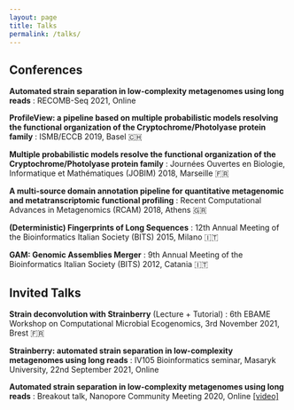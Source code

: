 ```yaml
---
layout: page
title: Talks
permalink: /talks/
---
```


## Conferences

**Automated strain separation in low-complexity metagenomes using long reads**
: RECOMB-Seq 2021, Online

**ProfileView: a pipeline based on multiple probabilistic models resolving the functional organization of the Cryptochrome/Photolyase protein family**
: ISMB/ECCB 2019, Basel 🇨🇭

**Multiple probabilistic models resolve the functional organization of the Cryptochrome/Photolyase protein family**
: Journées Ouvertes en Biologie, Informatique et Mathématiques (JOBIM) 2018, Marseille 🇫🇷

**A multi-source domain annotation pipeline for quantitative metagenomic and metatranscriptomic functional profiling**
: Recent Computational Advances in Metagenomics (RCAM) 2018, Athens 🇬🇷

**(Deterministic) Fingerprints of Long Sequences**
: 12th Annual Meeting of the Bioinformatics Italian Society (BITS) 2015, Milano 🇮🇹

**GAM: Genomic Assemblies Merger**
: 9th Annual Meeting of the Bioinformatics Italian Society (BITS) 2012, Catania 🇮🇹

## Invited Talks

**Strain deconvolution with Strainberry** (Lecture + Tutorial)
: 6th EBAME Workshop on Computational Microbial Ecogenomics, 3rd November 2021, Brest 🇫🇷

**Strainberry: automated strain separation in low-complexity metagenomes using long reads**
: IV105 Bioinformatics seminar, Masaryk University, 22nd September 2021, Online

**Automated strain separation in low-complexity metagenomes using long reads**
: Breakout talk, Nanopore Community Meeting 2020, Online [[video]](https://www.youtube.com/watch?v=xJ5H3N-kD74)

